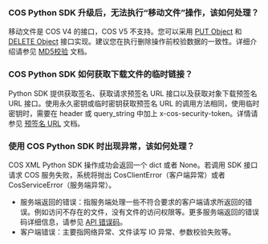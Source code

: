 ### COS Python SDK 升级后，无法执行“移动文件”操作，该如何处理？

移动文件是 COS V4 的接口，COS V5 不支持。您可以采用 [PUT Object](https://cloud.tencent.com/document/product/436/10881) 和 [DELETE Object](https://cloud.tencent.com/document/product/436/7743) 接口实现。建议您在执行删除操作前校验数据的一致性。详细介绍请参见 [MD5校验](https://cloud.tencent.com/document/product/436/36427) 文档。

### COS Python SDK 如何获取下载文件的临时链接？

Python SDK 提供获取签名、获取请求预签名 URL 接口以及获取对象下载预签名 URL 接口。使用永久密钥或临时密钥获取预签名 URL 的调用方法相同，使用临时密钥时，需要在 header 或 query_string 中加上 x-cos-security-token。详情请参见 [预签名 URL](https://cloud.tencent.com/document/product/436/35153) 文档。

### 使用 COS Python SDK 时出现异常，该如何处理？

COS XML Python SDK 操作成功会返回一个 dict 或者 None。若调用 SDK 接口请求 COS 服务失败，系统将抛出 CosClientError（客户端异常）或者 CosServiceError（服务端异常）。

- 服务端返回的错误：指服务端处理一些不符合要求的客户端请求所返回的错误。例如访问不存在的文件，没有文件的访问权限等。更多服务端返回的错误码详细信息，请参见 [API 错误码](https://cloud.tencent.com/document/product/436/7730)。
- 客户端错误：主要指网络异常、文件读写 IO 异常、参数校验失败等。

